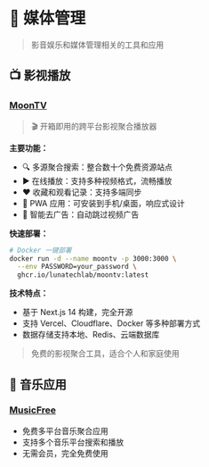 # 🎵 媒体管理

> 影音娱乐和媒体管理相关的工具和应用

## 📺 影视播放

### [MoonTV](https://github.com/sudizer/moontv)
> 🎬 开箱即用的跨平台影视聚合播放器

**主要功能：**
- 🔍 多源聚合搜索：整合数十个免费资源站点
- ▶️ 在线播放：支持多种视频格式，流畅播放
- ❤️ 收藏和观看记录：支持多端同步
- 📱 PWA 应用：可安装到手机/桌面，响应式设计
- 👿 智能去广告：自动跳过视频广告

**快速部署：**
```bash
# Docker 一键部署
docker run -d --name moontv -p 3000:3000 \
  --env PASSWORD=your_password \
  ghcr.io/lunatechlab/moontv:latest
```

**技术特点：**
- 基于 Next.js 14 构建，完全开源
- 支持 Vercel、Cloudflare、Docker 等多种部署方式
- 数据存储支持本地、Redis、云端数据库

> 免费的影视聚合工具，适合个人和家庭使用


## 🎵 音乐应用

### [MusicFree](https://musicfree.catcat.work/)
- 免费多平台音乐聚合应用
- 支持多个音乐平台搜索和播放
- 无需会员，完全免费使用
